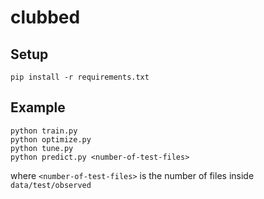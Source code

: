 # clubbed

## Setup

`pip install -r requirements.txt`

## Example

```
python train.py
python optimize.py
python tune.py
python predict.py <number-of-test-files>
```

where `<number-of-test-files>` is the number of files inside `data/test/observed`
